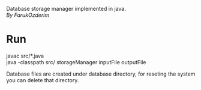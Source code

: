 Database storage manager implemented in java.  
_By FarukOzderim_  

# Run
javac src/*.java  
java -classpath src/ storageManager inputFile outputFile  


Database files are created under database directory, for reseting the system you can delete that directory.
